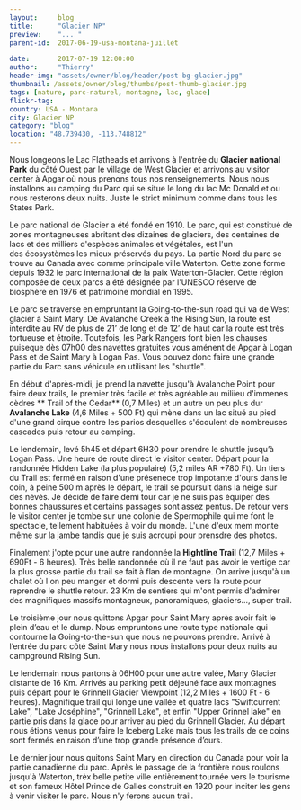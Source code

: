 ```yaml
---
layout:     blog
title:      "Glacier NP"
preview:    "... "
parent-id:  2017-06-19-usa-montana-juillet

date:       2017-07-19 12:00:00
author:     "Thierry"
header-img: "assets/owner/blog/header/post-bg-glacier.jpg"
thumbnail: /assets/owner/blog/thumbs/post-thumb-glacier.jpg
tags: [nature, parc-naturel, montagne, lac, glace]
flickr-tag: 
country: USA - Montana
city: Glacier NP
category: "blog"
location: "48.739430, -113.748812"
---
```


Nous longeons le Lac Flatheads et arrivons à l'entrée du **Glacier national Park** du côté Ouest par le village de West Glacier et arrivons au visitor center à Apgar où nous prenons tous nos renseignements. Nous nous installons au camping du Parc qui se situe le long du lac Mc Donald et ou nous resterons deux nuits. Juste le strict minimum comme dans tous les States Park.

Le parc national de Glacier a été fondé en 1910. Le parc, qui est constitué de zones montagneuses abritant des dizaines de glaciers, des centaines de lacs et des milliers d'espèces animales et végétales, est l'un des écosystèmes les mieux préservés du pays. La partie Nord du parc se trouve au Canada avec comme principale ville Waterton. Cette zone forme depuis 1932 le parc international de la paix Waterton-Glacier. Cette région composée de deux parcs a été désignée par l'UNESCO réserve de biosphère en 1976 et patrimoine mondial en 1995.

<p class="info-box bg-primary"><i class="fa fa-info-circle"></i>  
Le parc se traverse en empruntant la Going-to-the-sun road qui va de West glacier à Saint Mary. De Avalanche Creek à the Rising Sun, la route est interdite au RV de plus de 21’ de long et de 12’ de haut car la route est très tortueuse et étroite. Toutefois, les Park Rangers font bien les chauses puiseque dès 07h00 des navettes gratuites vous aménent de Apgar à Logan Pass et de Saint Mary à Logan Pas. Vous pouvez donc faire une grande partie du Parc sans véhicule en utilisant les "shuttle".
</p>

En début d'après-midi, je prend la navette jusqu'à Avalanche Point pour faire deux trails, le premier très facile et très agréable au miliieu d'immenes cèdres ** Trail of the Cedar** (0,7 Miles) et un autre un peu plus dur **Avalanche Lake** (4,6 Miles + 500 Ft) qui mène dans un lac situé au pied d'une grand cirque contre les parios desquelles s'écoulent de nombreuses cascades puis retour au camping.  

Le lendemain, levé 5h45 et départ 6H30 pour prendre le shuttle jusqu’à Logan Pass. Une heure de route direct le visitor center. Départ pour la randonnée Hidden Lake (la plus populaire) (5,2 miles AR +780 Ft). Un tiers du Trail est fermé en raison d'une présenece trop impotante d'ours dans le coin, à peine 500 m après le départ, le trail se poursuit dans la neige sur des névés. Je décide de faire demi tour car je ne suis pas équiper des bonnes chaussures et certains passages sont assez pentus. De retour vers le visitor center je tombe sur une colonie de Spermophile qui me font le spectacle, tellement habituées à voir du monde. L'une d'eux mem monte même sur la jambe tandis que je suis acroupi pour prensdre des photos. 

Finalement j'opte pour une autre randonnée la **Hightline Trail** (12,7 Miles + 690Ft - 6 heures). Très belle randonnée où il ne faut pas avoir le vertige car la plus grosse partie du trail se fait à flan de montagne. On arrive jusqu'à un chalet où l'on peu manger et dormi puis descente vers la route pour reprendre le shuttle retour. 23 Km de sentiers qui m'ont permis d'admirer des magnifiques massifs montagneux, panoramiques, glaciers..., super trail. 

Le troisième jour nous quittons Apgar pour Saint Mary après avoir fait le plein d’eau et le dump. Nous empruntons une route type nationale qui contourne la  Going-to-the-sun que nous ne pouvons prendre. Arrivé à l’entrée du parc côté Saint Mary nous nous installons  pour deux nuits au campground Rising Sun.

Le lendemain nous partons à 06H00 pour une autre valée, Many Glacier distante de 16 Km. Arrivés au parking petit déjeuné face aux montagnes puis départ pour le Grinnell Glacier Viewpoint (12,2 Miles + 1600 Ft - 6 heures). Magnifique trail qui longe une vallée et quatre lacs "Swiftcurrent Lake", "Lake Joséphine", "Grinnell Lake", et enfin "Upper Grinnel lake" en partie pris dans la glace pour arriver au pied du Grinnell Glacier. Au départ nous étions venus pour faire le Iceberg Lake mais tous les trails de ce coins sont fermés en raison d’une trop grande présence d’ours.

Le dernier jour nous quitons Saint Mary en direction du Canada pour voir la partie canadienne du parc. Après le passage de la frontière nous roulons jusqu'à Waterton, trèx belle petite ville entièrement tournée vers le tourisme et son fameux Hôtel Prince de Galles construit en 1920 pour inciter les gens à venir visiter le parc. Nous n'y ferons aucun trail.

